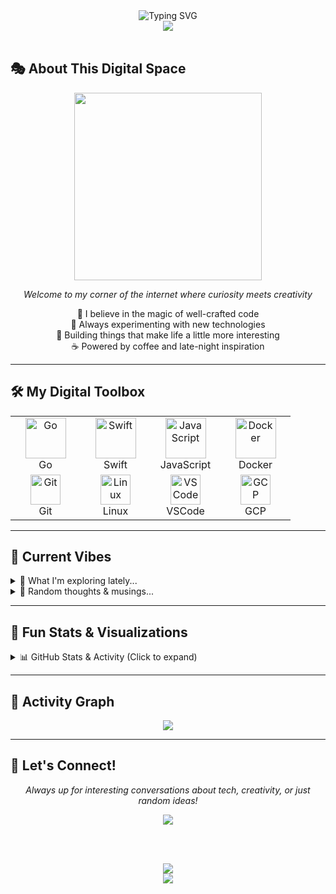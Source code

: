 <div align="center">
  <img src="https://readme-typing-svg.herokuapp.com?font=Fira+Code&size=28&duration=3000&pause=1000&color=36BCF7&background=00000000&center=true&vCenter=true&width=600&lines=Hey+there!+I'm+Luke+%F0%9F%91%8B;Welcome+to+my+digital+playground+%F0%9F%9A%80;Let's+build+something+amazing!+%E2%9C%A8" alt="Typing SVG" />
</div>

<div align="center">
  <img src="https://capsule-render.vercel.app/api?type=waving&color=gradient&height=100&section=header" />
</div>

<br>

## 🎭 About This Digital Space

<div align="center">
  <img src="https://media.giphy.com/media/L1R1tvI9svkIWwpVYr/giphy.gif" width="300">
</div>

<div align="center">

*Welcome to my corner of the internet where curiosity meets creativity*

🌟 I believe in the magic of well-crafted code  
🎨 Always experimenting with new technologies  
🚀 Building things that make life a little more interesting  
☕ Powered by coffee and late-night inspiration  

</div>

---

## 🛠️ My Digital Toolbox

<div align="center">

<table>
<tr>
<td align="center" width="96">
<img src="https://techstack-generator.vercel.app/go-icon.svg" alt="Go" width="65" height="65" />
<br>Go
</td>
<td align="center" width="96">
<img src="https://techstack-generator.vercel.app/swift-icon.svg" alt="Swift" width="65" height="65" />
<br>Swift
</td>
<td align="center" width="96">
<img src="https://techstack-generator.vercel.app/js-icon.svg" alt="JavaScript" width="65" height="65" />
<br>JavaScript
</td>
<td align="center" width="96">
<img src="https://techstack-generator.vercel.app/docker-icon.svg" alt="Docker" width="65" height="65" />
<br>Docker
</td>
</tr>
<tr>
<td align="center" width="96"> 
<img src="https://skillicons.dev/icons?i=git" width="48" height="48" alt="Git" />
<br>Git
</td>
<td align="center" width="96">
<img src="https://skillicons.dev/icons?i=linux" width="48" height="48" alt="Linux" />
<br>Linux
</td>
<td align="center" width="96">
<img src="https://skillicons.dev/icons?i=vscode" width="48" height="48" alt="VSCode" />
<br>VSCode
</td>
<td align="center" width="96">
<img src="https://skillicons.dev/icons?i=gcp" width="48" height="48" alt="GCP" />
<br>GCP
</td>
</tr>
</table>

</div>

---

## 🎯 Current Vibes

<details>
<summary>🔮 What I'm exploring lately...</summary>
<br>

```go
func currentFocus() []string {
    return []string{
        "🤖 AI & Machine Learning integrations",
        "📱 Mobile development adventures", 
        "🌐 API architecture & design",
        "🎮 Game development experiments",
        "🔐 Security & authentication systems",
    }
}
```

</details>

<details>
<summary>💭 Random thoughts & musings...</summary>
<br>

> *"The best code is like a good joke – if you have to explain it, it's probably not that good."*

🎲 Currently fascinated by the intersection of AI and creative coding  
🌱 Always learning something new (currently diving deep into distributed systems)  
🎵 Code better with the right playlist (currently: lo-fi beats and synthwave)  
🎪 Believe that programming should be fun, not just functional  

</details>

---

## 🎨 Fun Stats & Visualizations

<details>
<summary>📊 GitHub Stats & Activity (Click to expand)</summary>
<br>

<div align="center">

<!-- GitHub Stats Card -->
<img src="https://github-readme-stats.vercel.app/api?username=lukeymclukeface&show_icons=true&theme=radical&hide_border=true&include_all_commits=true&count_private=true" height="165">

<!-- Top Languages Card -->
<img src="https://github-readme-stats.vercel.app/api/top-langs/?username=lukeymclukeface&layout=compact&theme=radical&hide_border=true&langs_count=8" height="165">

</div>

<div align="center">

<!-- GitHub Streak Stats -->
<img src="https://github-readme-streak-stats.herokuapp.com/?user=lukeymclukeface&theme=radical&hide_border=true" />

</div>

<div align="center">

<!-- GitHub Profile Trophy -->
<img src="https://github-profile-trophy.vercel.app/?username=lukeymclukeface&theme=radical&no-frame=true&no-bg=false&margin-w=4&column=7" />

</div>

<div align="center">

<!-- GitHub Profile Summary Cards -->
<img src="https://github-profile-summary-cards.vercel.app/api/cards/profile-details?username=lukeymclukeface&theme=radical" />

</div>

<div align="center">

<!-- Additional Stats Cards -->
<img src="https://github-profile-summary-cards.vercel.app/api/cards/repos-per-language?username=lukeymclukeface&theme=radical" height="180">
<img src="https://github-profile-summary-cards.vercel.app/api/cards/most-commit-language?username=lukeymclukeface&theme=radical" height="180">

</div>

<div align="center">

<img src="https://github-profile-summary-cards.vercel.app/api/cards/stats?username=lukeymclukeface&theme=radical" height="180">
<img src="https://github-profile-summary-cards.vercel.app/api/cards/productive-time?username=lukeymclukeface&theme=radical&utcOffset=8" height="180">

</div>

</details>

---

## 🌊 Activity Graph

<div align="center">

<img src="https://github-readme-activity-graph.vercel.app/graph?username=lukeymclukeface&bg_color=0D1117&color=36BCF7&line=36BCF7&point=FFFFFF&area=true&hide_border=true" />

</div>

---

## 🎪 Let's Connect!

<div align="center">

*Always up for interesting conversations about tech, creativity, or just random ideas!*

<a href="mailto:luke.sands@outlook.com">
<img src="https://img.shields.io/badge/Email-0078D4?style=for-the-badge&logo=microsoft-outlook&logoColor=white" />
</a>

<br><br>

<img src="https://komarev.com/ghpvc/?username=lukeymclukeface&style=for-the-badge&color=36BCF7" />

</div>

<div align="center">
  <img src="https://capsule-render.vercel.app/api?type=waving&color=gradient&height=100&section=footer" />
</div>
